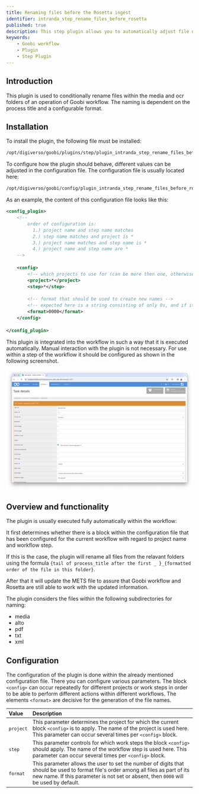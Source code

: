 ```yaml
---
title: Renaming files before the Rosetta ingest
identifier: intranda_step_rename_files_before_rosetta
published: true
description: This step plugin allows you to automatically adjust file names within Goobi's media and OCR folders and update the METS file of processes before the ingest into Rosetta is happening.
keywords:
    - Goobi workflow
    - Plugin
    - Step Plugin
---
```

## Introduction
This plugin is used to conditionally rename files within the media and ocr folders of an operation of Goobi workflow. The naming is dependent on the process title and a configurable format.


## Installation
To install the plugin, the following file must be installed:

```bash
/opt/digiverso/goobi/plugins/step/plugin_intranda_step_rename_files_before_rosetta-base.jar
```

To configure how the plugin should behave, different values can be adjusted in the configuration file. The configuration file is usually located here:

```bash
/opt/digiverso/goobi/config/plugin_intranda_step_rename_files_before_rosetta.xml
```

As an example, the content of this configuration file looks like this:

```xml
<config_plugin>
    <!--
        order of configuration is:
          1.) project name and step name matches
          2.) step name matches and project is *
          3.) project name matches and step name is *
          4.) project name and step name are *
	-->
    
    <config>
        <!-- which projects to use for (can be more then one, otherwise use *) -->
        <project>*</project>
        <step>*</step>
        
        <!-- format that should be used to create new names -->
        <!-- expected here is a string consisting of only 0s, and if it's not set, then the DEFAULT setting 0000 will be used-->
        <format>0000</format>
    </config>

</config_plugin>
```

This plugin is integrated into the workflow in such a way that it is executed automatically. Manual interaction with the plugin is not necessary. For use within a step of the workflow it should be configured as shown in the following screenshot.

![Integration of the plugin into the workflow](screen1_en.png)


## Overview and functionality
The plugin is usually executed fully automatically within the workflow: 

It first determines whether there is a block within the configuration file that has been configured for the current workflow with regard to project name and workflow step. 

If this is the case, the plugin will rename all files from the relavant folders using the formula `{tail of process_title after the first _ }_{formatted order of the file in this folder}`. 

After that it will update the METS file to assure that Goobi workflow and Rosetta are still able to work with the updated information.

The plugin considers the files within the following subdirectories for naming:

* media
* alto
* pdf
* txt
* xml


## Configuration 
The configuration of the plugin is done within the already mentioned configuration file. There you can configure various parameters. The block `<config>` can occur repeatedly for different projects or work steps in order to be able to perform different actions within different workflows. The elements `<format>` are decisive for the generation of the file names.

| Value | Description |
| :--- | :--- |
| `project` | This parameter determines the project for which the current block `<config>` is to apply. The name of the project is used here. This parameter can occur several times per `<config>` block. |
| `step` | This parameter controls for which work steps the block `<config>` should apply. The name of the workflow step is used here. This parameter can occur several times per `<config>` block. |
| `format` | This parameter allows the user to set the number of digits that should be used to format file's order among all files as part of its new name. If this parameter is not set or absent, then `0000` will be used by default. |
